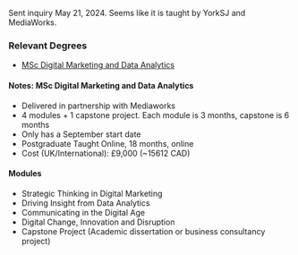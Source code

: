 
Sent inquiry May 21, 2024. Seems like it is taught by YorkSJ and MediaWorks.
### Relevant Degrees
- [MSc Digital Marketing and Data Analytics](https://www.yorksj.ac.uk/courses/postgraduate/marketing-and-data-analytics/digital-marketing-and-data-analytics-online/)

#### Notes: MSc Digital Marketing and Data Analytics
- Delivered in partnership with Mediaworks
- 4 modules + 1 capstone project. Each module is 3 months, capstone is 6 months
- Only has a September start date
- Postgraduate Taught Online, 18 months, online
- Cost (UK/International): £9,000 (~15612 CAD)
#### Modules
- Strategic Thinking in Digital Marketing
- Driving Insight from Data Analytics
- Communicating in the Digital Age
- Digital Change, Innovation and Disruption
- Capstone Project (Academic dissertation or business consultancy project)